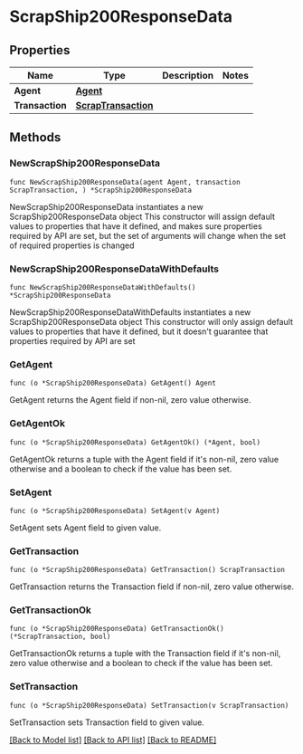 # ScrapShip200ResponseData

## Properties

Name | Type | Description | Notes
------------ | ------------- | ------------- | -------------
**Agent** | [**Agent**](Agent.md) |  | 
**Transaction** | [**ScrapTransaction**](ScrapTransaction.md) |  | 

## Methods

### NewScrapShip200ResponseData

`func NewScrapShip200ResponseData(agent Agent, transaction ScrapTransaction, ) *ScrapShip200ResponseData`

NewScrapShip200ResponseData instantiates a new ScrapShip200ResponseData object
This constructor will assign default values to properties that have it defined,
and makes sure properties required by API are set, but the set of arguments
will change when the set of required properties is changed

### NewScrapShip200ResponseDataWithDefaults

`func NewScrapShip200ResponseDataWithDefaults() *ScrapShip200ResponseData`

NewScrapShip200ResponseDataWithDefaults instantiates a new ScrapShip200ResponseData object
This constructor will only assign default values to properties that have it defined,
but it doesn't guarantee that properties required by API are set

### GetAgent

`func (o *ScrapShip200ResponseData) GetAgent() Agent`

GetAgent returns the Agent field if non-nil, zero value otherwise.

### GetAgentOk

`func (o *ScrapShip200ResponseData) GetAgentOk() (*Agent, bool)`

GetAgentOk returns a tuple with the Agent field if it's non-nil, zero value otherwise
and a boolean to check if the value has been set.

### SetAgent

`func (o *ScrapShip200ResponseData) SetAgent(v Agent)`

SetAgent sets Agent field to given value.


### GetTransaction

`func (o *ScrapShip200ResponseData) GetTransaction() ScrapTransaction`

GetTransaction returns the Transaction field if non-nil, zero value otherwise.

### GetTransactionOk

`func (o *ScrapShip200ResponseData) GetTransactionOk() (*ScrapTransaction, bool)`

GetTransactionOk returns a tuple with the Transaction field if it's non-nil, zero value otherwise
and a boolean to check if the value has been set.

### SetTransaction

`func (o *ScrapShip200ResponseData) SetTransaction(v ScrapTransaction)`

SetTransaction sets Transaction field to given value.



[[Back to Model list]](../README.md#documentation-for-models) [[Back to API list]](../README.md#documentation-for-api-endpoints) [[Back to README]](../README.md)


